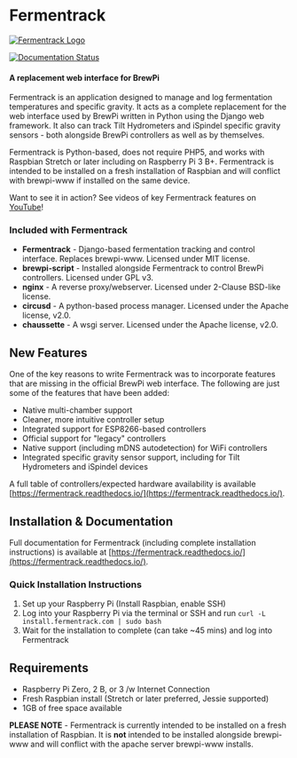 # Fermentrack

[![Fermentrack Logo](http://www.fermentrack.com/static/img/fermentrack_logo.png "Fermentrack")](http://www.fermentrack.com/)

[![Documentation Status](https://readthedocs.org/projects/fermentrack/badge/?version=master)](http://fermentrack.readthedocs.io/en/master/?badge=master)
                
#### A replacement web interface for BrewPi

Fermentrack is an application designed to manage and log fermentation temperatures and specific gravity. It acts as a complete replacement for the web interface used by BrewPi written in Python using the Django web framework. It also can track Tilt Hydrometers and iSpindel specific gravity sensors - both alongside BrewPi controllers as well as by themselves.

Fermentrack is Python-based, does not require PHP5, and works with Raspbian Stretch or later including on Raspberry Pi 3 B+. Fermentrack is intended to be installed on a fresh installation of Raspbian and will conflict with brewpi-www if installed on the same device. 

Want to see it in action? See videos of key Fermentrack features on [YouTube](https://www.youtube.com/playlist?list=PLCs4FqrNRHd00wsfsP7cTs83e19S2-Atf)!


### Included with Fermentrack

* **Fermentrack** - Django-based fermentation tracking and control interface. Replaces brewpi-www. Licensed under MIT license.
* **brewpi-script** - Installed alongside Fermentrack to control BrewPi controllers. Licensed under GPL v3.
* **nginx** - A reverse proxy/webserver. Licensed under 2-Clause BSD-like license.
* **circusd** - A python-based process manager. Licensed under the Apache license, v2.0.
* **chaussette** - A wsgi server. Licensed under the Apache license, v2.0.

## New Features

One of the key reasons to write Fermentrack was to incorporate features that are missing in the official BrewPi web interface. The following are just some of the features that have been added:

* Native multi-chamber support
* Cleaner, more intuitive controller setup
* Integrated support for ESP8266-based controllers
* Official support for "legacy" controllers
* Native support (including mDNS autodetection) for WiFi controllers
* Integrated specific gravity sensor support, including for Tilt Hydrometers and iSpindel devices

A full table of controllers/expected hardware availability is available [https://fermentrack.readthedocs.io/](https://fermentrack.readthedocs.io/).

## Installation & Documentation

Full documentation for Fermentrack (including complete installation instructions) is available at [https://fermentrack.readthedocs.io/](https://fermentrack.readthedocs.io/).


### Quick Installation Instructions

1. Set up your Raspberry Pi (Install Raspbian, enable SSH)
2. Log into your Raspberry Pi via the terminal or SSH and run `curl -L install.fermentrack.com | sudo bash`
3. Wait for the installation to complete (can take ~45 mins) and log into Fermentrack 


## Requirements

* Raspberry Pi Zero, 2 B, or 3 /w Internet Connection
* Fresh Raspbian install (Stretch or later preferred, Jessie supported)
* 1GB of free space available

**PLEASE NOTE** - Fermentrack is currently intended to be installed on a fresh installation of Raspbian. It is **not** intended to be installed alongside brewpi-www and will conflict with the apache server brewpi-www installs. 

